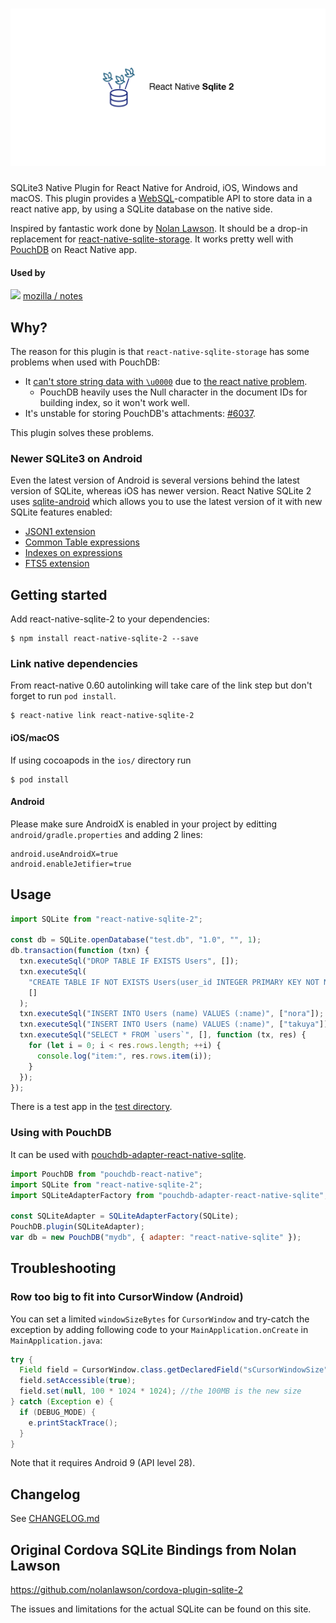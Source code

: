 # <img src="./docs/cover.png" alt="React Native SQLite 2" aria-label="React Native SQLite 2" />

SQLite3 Native Plugin for React Native for Android, iOS, Windows and macOS.
This plugin provides a [WebSQL](http://www.w3.org/TR/webdatabase/)-compatible API to store data in a react native app, by using a SQLite database on the native side.

Inspired by fantastic work done by [Nolan Lawson](https://github.com/nolanlawson/cordova-plugin-sqlite-2).
It should be a drop-in replacement for [react-native-sqlite-storage](https://github.com/andpor/react-native-sqlite-storage).
It works pretty well with [PouchDB](https://github.com/stockulus/pouchdb-react-native) on React Native app.

#### Used by

<img src="https://raw.githubusercontent.com/craftzdog/react-native-sqlite-2/master/docs/firefox-logo.png" width="40" /> [mozilla / notes](https://github.com/mozilla/notes)

## Why?

The reason for this plugin is that `react-native-sqlite-storage` has some problems when used with PouchDB:

- It [can't store string data with `\u0000`](https://github.com/andpor/react-native-sqlite-storage/issues/107) due to [the react native problem](https://github.com/facebook/react-native/issues/12731).
  - PouchDB heavily uses the Null character in the document IDs for building index, so it won't work well.
- It's unstable for storing PouchDB's attachments: [#6037](https://github.com/pouchdb/pouchdb/issues/6037).

This plugin solves these problems.

### Newer SQLite3 on Android

Even the latest version of Android is several versions behind the latest version of SQLite, whereas iOS has newer version.
React Native SQLite 2 uses [sqlite-android](https://github.com/requery/sqlite-android) which allows you to use the latest version of it with new SQLite features enabled:

- [JSON1 extension](https://www.sqlite.org/json1.html)
- [Common Table expressions](https://www.sqlite.org/lang_with.html)
- [Indexes on expressions](https://www.sqlite.org/expridx.html)
- [FTS5 extension](https://sqlite.org/fts5.html)

## Getting started

Add react-native-sqlite-2 to your dependencies:

```shell
$ npm install react-native-sqlite-2 --save
```

### Link native dependencies

From react-native 0.60 autolinking will take care of the link step but don't forget to run `pod install`.

```shell
$ react-native link react-native-sqlite-2
```

#### iOS/macOS

If using cocoapods in the `ios/` directory run

```shell
$ pod install
```

#### Android

Please make sure AndroidX is enabled in your project by editting `android/gradle.properties` and adding 2 lines:

```
android.useAndroidX=true
android.enableJetifier=true
```

## Usage

```javascript
import SQLite from "react-native-sqlite-2";

const db = SQLite.openDatabase("test.db", "1.0", "", 1);
db.transaction(function (txn) {
  txn.executeSql("DROP TABLE IF EXISTS Users", []);
  txn.executeSql(
    "CREATE TABLE IF NOT EXISTS Users(user_id INTEGER PRIMARY KEY NOT NULL, name VARCHAR(30))",
    []
  );
  txn.executeSql("INSERT INTO Users (name) VALUES (:name)", ["nora"]);
  txn.executeSql("INSERT INTO Users (name) VALUES (:name)", ["takuya"]);
  txn.executeSql("SELECT * FROM `users`", [], function (tx, res) {
    for (let i = 0; i < res.rows.length; ++i) {
      console.log("item:", res.rows.item(i));
    }
  });
});
```

There is a test app in the [test directory](https://github.com/craftzdog/react-native-sqlite-2/tree/master/test).

### Using with PouchDB

It can be used with [pouchdb-adapter-react-native-sqlite](https://github.com/craftzdog/pouchdb-adapter-react-native-sqlite).

```javascript
import PouchDB from "pouchdb-react-native";
import SQLite from "react-native-sqlite-2";
import SQLiteAdapterFactory from "pouchdb-adapter-react-native-sqlite";

const SQLiteAdapter = SQLiteAdapterFactory(SQLite);
PouchDB.plugin(SQLiteAdapter);
var db = new PouchDB("mydb", { adapter: "react-native-sqlite" });
```

## Troubleshooting

### Row too big to fit into CursorWindow (Android)

You can set a limited `windowSizeBytes` for `CursorWindow` and try-catch the exception by adding following code to your `MainApplication.onCreate` in `MainApplication.java`:

```java
try {
  Field field = CursorWindow.class.getDeclaredField("sCursorWindowSize");
  field.setAccessible(true);
  field.set(null, 100 * 1024 * 1024); //the 100MB is the new size
} catch (Exception e) {
  if (DEBUG_MODE) {
    e.printStackTrace();
  }
}
```

Note that it requires Android 9 (API level 28).

## Changelog

See [CHANGELOG.md](./CHANGELOG.md)

## Original Cordova SQLite Bindings from Nolan Lawson

https://github.com/nolanlawson/cordova-plugin-sqlite-2

The issues and limitations for the actual SQLite can be found on this site.
